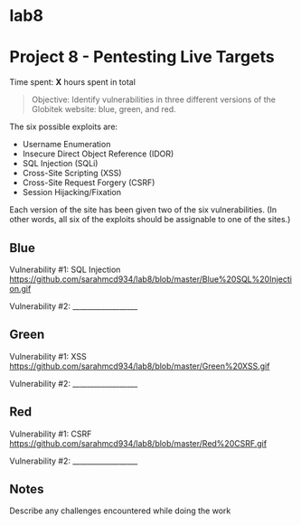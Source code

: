 # lab8

# Project 8 - Pentesting Live Targets

Time spent: **X** hours spent in total

> Objective: Identify vulnerabilities in three different versions of the Globitek website: blue, green, and red.

The six possible exploits are:
* Username Enumeration
* Insecure Direct Object Reference (IDOR)
* SQL Injection (SQLi)
* Cross-Site Scripting (XSS)
* Cross-Site Request Forgery (CSRF)
* Session Hijacking/Fixation

Each version of the site has been given two of the six vulnerabilities. (In other words, all six of the exploits should be assignable to one of the sites.)

## Blue

Vulnerability #1: SQL Injection https://github.com/sarahmcd934/lab8/blob/master/Blue%20SQL%20Injection.gif

Vulnerability #2: __________________


## Green

Vulnerability #1: XSS https://github.com/sarahmcd934/lab8/blob/master/Green%20XSS.gif

Vulnerability #2: __________________


## Red

Vulnerability #1: CSRF https://github.com/sarahmcd934/lab8/blob/master/Red%20CSRF.gif

Vulnerability #2: __________________


## Notes

Describe any challenges encountered while doing the work
